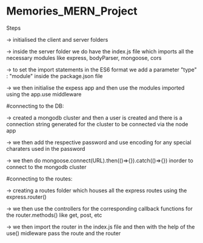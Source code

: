 # Memories_MERN_Project

Steps

-> initialised the client and server folders

-> inside the server folder we do have the index.js file which imports all the necessary modules like express, bodyParser, mongoose, cors

-> to set the import statements in the ES6 format we add a parameter "type" : "module" inside the package.json file 

-> we then initialise the expess app and then use the modules imported using the app.use middleware

#connecting to the DB:

-> created a mongodb cluster and then a user is created and there is a connection string generated for the cluster to be connected via the node app

-> we then add the respective password and use encoding for any special charaters used in the password

-> we then do mongoose.connect(URL).then(()=>{}).catch(()=>{}) inorder to connect to the mongodb cluster


#connecting to the routes:

-> creating a routes folder which houses all the express routes using the express.router()

-> we then use the controllers for the corresponding callback functions for the router.methods() like get, post, etc

-> we then import the router in the index.js file and then with the help of the use() midleware pass the route and the router 

